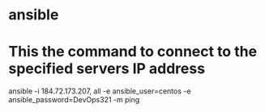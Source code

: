 # ansible
# This the command to connect to the specified servers IP address
ansible -i 184.72.173.207, all -e ansible_user=centos -e ansible_password=DevOps321 -m ping